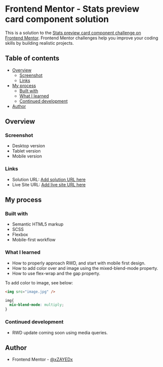 # Frontend Mentor - Stats preview card component solution

This is a solution to the [Stats preview card component challenge on Frontend Mentor](https://www.frontendmentor.io/challenges/stats-preview-card-component-8JqbgoU62). Frontend Mentor challenges help you improve your coding skills by building realistic projects. 

## Table of contents

- [Overview](#overview)
  - [Screenshot](#screenshot)
  - [Links](#links)
- [My process](#my-process)
  - [Built with](#built-with)
  - [What I learned](#what-i-learned)
  - [Continued development](#continued-development)
- [Author](#author)

## Overview

### Screenshot
- Desktop version 
- Tablet version 
- Mobile version

### Links

- Solution URL: [Add solution URL here](https://your-solution-url.com)
- Live Site URL: [Add live site URL here](https://your-live-site-url.com)

## My process

### Built with

- Semantic HTML5 markup
- SCSS 
- Flexbox
- Mobile-first workflow

### What I learned

- How to properly approach RWD, and start with mobile first design.
- How to add color over and image using the mixed-blend-mode property.
- How to use flex-wrap and the gap property.

To add color to image, see below:

```html
<img src="image.jpg" />
```
```css
img{
  mix-blend-mode: multiply; 
}
```

### Continued development

- RWD update coming soon using media queries.

## Author

- Frontend Mentor - [@xZAYEDx](https://www.frontendmentor.io/profile/xZAYEDx)
